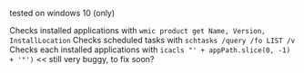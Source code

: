 tested on windows 10 (only)

Checks installed applications with `wmic product get Name, Version, InstallLocation`
Checks scheduled tasks with `schtasks /query /fo LIST /v`
Checks each installed applications with `icacls "' + appPath.slice(0, -1) + '"')` << still very buggy, to fix soon?
